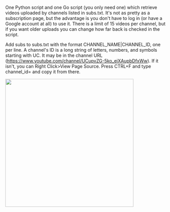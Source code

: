 One Python script and one Go script (you only need one) which retrieve videos uploaded by channels listed in subs.txt. It's not as pretty as a subscription page, but the advantage is you don't have to log in (or have a Google account at all) to use it. There is a limit of 15 videos per channel, but if you want older uploads you can change how far back is checked in the script.

Add subs to subs.txt with the format CHANNEL_NAME|CHANNEL_ID, one per line. A channel's ID is a long string of letters, numbers, and symbols starting with UC. It may be in the channel URL (https://www.youtube.com/channel/UCupvZG-5ko_eiXAupbDfxWw). If it isn't, you can Right Click>View Page Source. Press CTRL+F and type channel_id= and copy it from there.

<a href="url"><img src="https://github.com/malcolm-weathers/ytoffline/blob/master/example.jpg?raw=true" align="left" height="400" ></a>

